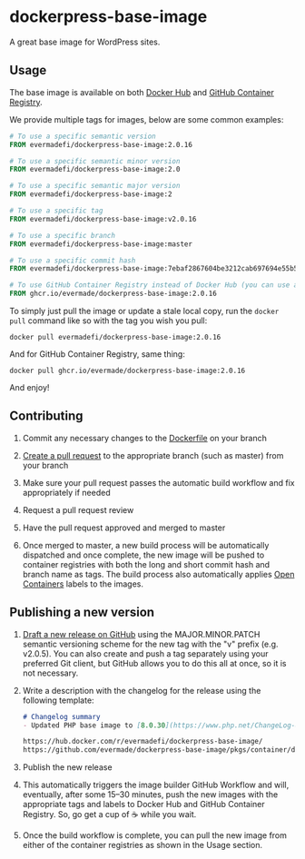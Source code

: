 # dockerpress-base-image

A great base image for WordPress sites.


## Usage

The base image is available on both [Docker Hub](https://hub.docker.com/r/evermadefi/dockerpress-base-image) and [GitHub Container Registry](https://github.com/evermade/dockerpress-base-image/pkgs/container/dockerpress-base-image).

We provide multiple tags for images, below are some common examples:

```dockerfile
# To use a specific semantic version
FROM evermadefi/dockerpress-base-image:2.0.16

# To use a specific semantic minor version
FROM evermadefi/dockerpress-base-image:2.0

# To use a specific semantic major version
FROM evermadefi/dockerpress-base-image:2

# To use a specific tag
FROM evermadefi/dockerpress-base-image:v2.0.16

# To use a specific branch
FROM evermadefi/dockerpress-base-image:master

# To use a specific commit hash
FROM evermadefi/dockerpress-base-image:7ebaf2867604be3212cab697694e55b577d6f019

# To use GitHub Container Registry instead of Docker Hub (you can use all the same tags described above)
FROM ghcr.io/evermade/dockerpress-base-image:2.0.16
```

To simply just pull the image or update a stale local copy, run the `docker pull` command like so with the tag you wish you pull:

`docker pull evermadefi/dockerpress-base-image:2.0.16`

And for GitHub Container Registry, same thing:

`docker pull ghcr.io/evermade/dockerpress-base-image:2.0.16`

And enjoy!


## Contributing

1. Commit any necessary changes to the [Dockerfile](./Dockerfile) on your branch

2. [Create a pull request](https://github.com/evermade/dockerpress-base-image/compare) to the appropriate branch (such as master) from your branch

3. Make sure your pull request passes the automatic build workflow and fix appropriately if needed

4. Request a pull request review

5. Have the pull request approved and merged to master

6. Once merged to master, a new build process will be automatically dispatched and once complete, the new image will be pushed to container registries with both the long and short commit hash and branch name as tags. The build process also automatically applies [Open Containers](https://opencontainers.org/) labels to the images.


## Publishing a new version

1. [Draft a new release on GitHub](https://github.com/evermade/dockerpress-base-image/releases/new) using the MAJOR.MINOR.PATCH semantic versioning scheme for the new tag with the "v" prefix (e.g. v2.0.5). You can also create and push a tag separately using your preferred Git client, but GitHub allows you to do this all at once, so it is not necessary.

2. Write a description with the changelog for the release using the following template:

    ```md
    # Changelog summary
    - Updated PHP base image to [8.0.30](https://www.php.net/ChangeLog-8.php#8.0.30)

    https://hub.docker.com/r/evermadefi/dockerpress-base-image/
    https://github.com/evermade/dockerpress-base-image/pkgs/container/dockerpress-base-image
    ```

3. Publish the new release

4. This automatically triggers the image builder GitHub Workflow and will, eventually, after some 15–30 minutes, push the new images with the appropriate tags and labels to Docker Hub and GitHub Container Registry. So, go get a cup of ☕️ while you wait.

5. Once the build workflow is complete, you can pull the new image from either of the container registries as shown in the Usage section.

